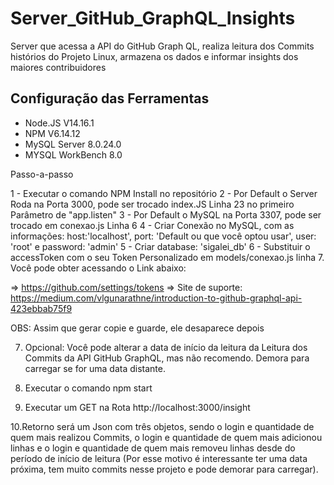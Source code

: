# Server_GitHub_GraphQL_Insights
Server que acessa a API do GitHub Graph QL, realiza leitura dos Commits histórios do Projeto Linux, armazena os dados e informar insights dos maiores contribuidores

Configuração das Ferramentas
------------------------
- Node.JS V14.16.1
- NPM V6.14.12
- MySQL Server 8.0.24.0
- MYSQL WorkBench 8.0




Passo-a-passo

1 - Executar o comando NPM Install no repositório
2 - Por Default o Server Roda na Porta 3000, pode ser trocado index.JS Linha 23 no primeiro Parâmetro de "app.listen" 
3 - Por Default o MySQL na Porta 3307, pode ser trocado em conexao.js Linha 6
4 - Criar Conexão no MySQL, com as informações:     host:'localhost', port: 'Default ou que você optou usar', user: 'root' e password: 'admin'
5 - Criar database: 'sigalei_db'
6 - Substituir o accessToken com o seu Token Personalizado em models/conexao.js linha 7. Você pode obter acessando o Link abaixo:

=> https://github.com/settings/tokens
=> Site de suporte: https://medium.com/vlgunarathne/introduction-to-github-graphql-api-423ebbab75f9

OBS: Assim que gerar copie e guarde, ele desaparece depois

7. Opcional: Você pode alterar a data de início da leitura da Leitura dos Commits da API GitHub GraphQL, mas não recomendo. Demora para carregar se for uma data distante.

8. Executar o comando npm start
9. Executar um GET na Rota http://localhost:3000/insight

10.Retorno será um Json com três objetos, sendo o login e quantidade de quem mais realizou Commits, o login e quantidade de quem mais adicionou linhas e o login e quantidade de quem mais removeu linhas
desde do período de início de leitura (Por esse motivo é interessante ter uma data próxima, tem muito commits nesse projeto e pode demorar para carregar).

